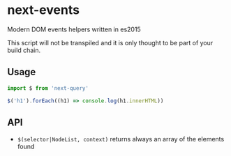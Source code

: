 # next-events
Modern DOM events helpers written in es2015

This script will not be transpiled and it is only thought to be part of your build chain.

## Usage

```js
import $ from 'next-query'

$('h1').forEach((h1) => console.log(h1.innerHTML))
```

## API

- `$(selector|NodeList, context)` returns always an array of the elements found
